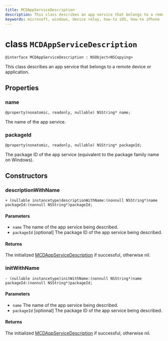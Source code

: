 ```yaml
---
title: MCDAppServiceDescription
description: This class describes an app service that belongs to a remote device or application.
keywords: microsoft, windows, device relay, how-to iOS, how-to iPhone 
---
```


# class `MCDAppServiceDescription`

```
@interface MCDAppServiceDescription : NSObject<NSCopying> 
```
This class describes an app service that belongs to a remote device or application.

## Properties 

### name
`@property(nonatomic, readonly, nullable) NSString* name;`

The name of the app service.

### packageId
`@property(nonatomic, readonly, nullable) NSString* packageId;`

The package ID of the app service (equivalent to the package family name on Windows).

## Constructors

### descriptionWithName

`+ (nullable instancetype)descriptionWithName:(nonnull NSString*)name packageId:(nonnull NSString*)packageId;`

#### Parameters 
* `name` The name of the app service being described.
* `packageId` [optional] The package ID of the app service being described.

#### Returns
The initialized [MCDAppServiceDescription](MCDAppServiceDescription.md) if successful, otherwise nil.

### initWithName

`- (nullable instancetype)initWithName:(nonnull NSString*)name packageId:(nonnull NSString*)packageId;`

#### Parameters 
* `name` The name of the app service being described.
* `packageId` [optional] The package ID of the app service being described.

#### Returns
The initialized [MCDAppServiceDescription](MCDAppServiceDescription.md) if successful, otherwise nil.

